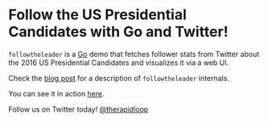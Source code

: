 
# Follow the US Presidential Candidates with Go and Twitter!

`followtheleader` is a [Go](http://golang.org/) demo that fetches follower stats
from Twitter about the 2016 US Presidential Candidates and visualizes it via a web UI.

Check the [blog post](https://www.opsdash.com/blog/twitter-followers-in-go.html)
for a description of `followtheleader` internals.

You can see it in action [here](https://www.opsdash.com/followtheleader).

Follow us on Twitter today! [@therapidloop](https://twitter.com/therapidloop)
